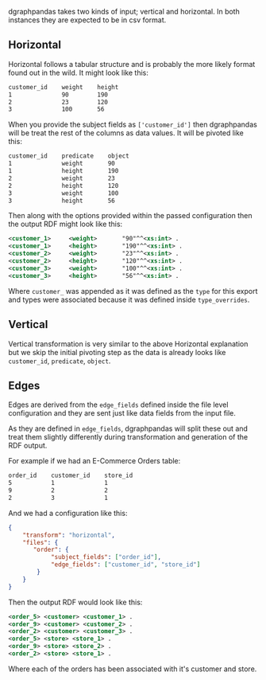 dgraphpandas takes two kinds of input; vertical and horizontal. In both instances they are expected to be in csv format.

## Horizontal

Horizontal follows a tabular structure and is probably the more likely format found out in the wild. It might look like this:

```txt
customer_id    weight    height
1              90        190
2              23        120
3              100       56
```

When you provide the subject fields as `['customer_id']` then dgraphpandas will be treat the rest of the columns as data values. It will be pivoted like this:

```txt
customer_id    predicate    object
1              weight       90
1              height       190
2              weight       23
2              height       120
3              weight       100
3              height       56
```

Then along with the options provided within the passed configuration then the output RDF might look like this:

```xml
<customer_1>     <weight>       "90"^^<xs:int> .
<customer_1>     <height>       "190"^^<xs:int> .
<customer_2>     <weight>       "23"^^<xs:int> .
<customer_2>     <height>       "120"^^<xs:int> .
<customer_3>     <weight>       "100"^^<xs:int> .
<customer_3>     <height>       "56"^^<xs:int> .
```

Where `customer_` was appended as it was defined as the `type` for this export and types were associated because it was defined inside `type_overrides`.

## Vertical

Vertical transformation is very similar to the above Horizontal explanation but we skip the initial pivoting step as the data is already looks like `customer_id`, `predicate`, `object`.

## Edges

Edges are derived from the `edge_fields` defined inside the file level configuration and they are sent just like data fields from the input file.

As they are defined in `edge_fields`, dgraphpandas will split these out and treat them slightly differently during transformation and generation of the RDF output.

For example if we had an E-Commerce Orders table:

```txt
order_id    customer_id    store_id
5           1              1
9           2              2
2           3              1
```

And we had a configuration like this:

```json
{
    "transform": "horizontal",
    "files": {
       "order": {
            "subject_fields": ["order_id"],
            "edge_fields": ["customer_id", "store_id"]
        }
    }
}
```

Then the output RDF would look like this:

```xml
<order_5> <customer> <customer_1> .
<order_9> <customer> <customer_2> .
<order_2> <customer> <customer_3> .
<order_5> <store> <store_1> .
<order_9> <store> <store_2> .
<order_2> <store> <store_1> .
```

Where each of the orders has been associated with it's customer and store.